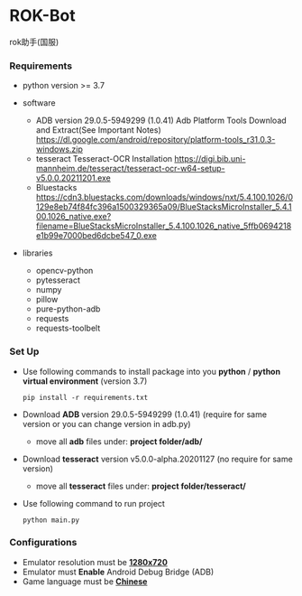 # ROK-Bot
 rok助手(国服)
 
### Requirements
- python
  version >= 3.7

- software
  - ADB version 29.0.5-5949299 (1.0.41)
    Adb Platform Tools Download and Extract(See Important Notes) https://dl.google.com/android/repository/platform-tools_r31.0.3-windows.zip
  - tesseract
    Tesseract-OCR Installation https://digi.bib.uni-mannheim.de/tesseract/tesseract-ocr-w64-setup-v5.0.0.20211201.exe
  - Bluestacks
    https://cdn3.bluestacks.com/downloads/windows/nxt/5.4.100.1026/0129e8eb74f84fc396a1500329365a09/BlueStacksMicroInstaller_5.4.100.1026_native.exe?filename=BlueStacksMicroInstaller_5.4.100.1026_native_5ffb0694218e1b99e7000bed6dcbe547_0.exe

- libraries
  - opencv-python
  - pytesseract
  - numpy
  - pillow
  - pure-python-adb
  - requests
  - requests-toolbelt
  
### Set Up

- Use following commands to install package into you **python** / **python virtual environment** (version 3.7)

  ```
  pip install -r requirements.txt

  ```

- Download **ADB** version 29.0.5-5949299 (1.0.41) (require for same version or you can change version in adb.py)

  - move all **adb** files under: **project folder/adb/**

- Download **tesseract** version v5.0.0-alpha.20201127 (no require for same version)

  - move all **tesseract** files under: **project folder/tesseract/**

- Use following command to run project

  ```
  python main.py
  ```
    
### Configurations
- Emulator resolution must be <u>**1280x720**</u>
- Emulator must **Enable** Android Debug Bridge (ADB)
- Game language must be <u>**Chinese**</u>
